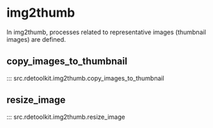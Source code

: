 # img2thumb

In img2thumb, processes related to representative images (thumbnail images) are defined.

## copy_images_to_thumbnail

::: src.rdetoolkit.img2thumb.copy_images_to_thumbnail

## resize_image

::: src.rdetoolkit.img2thumb.resize_image
